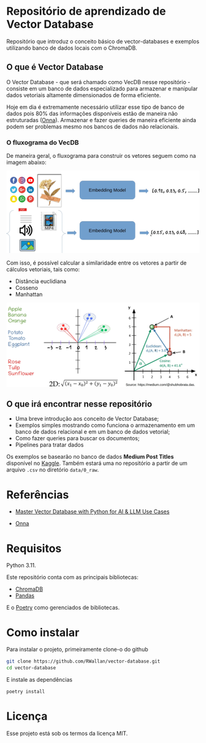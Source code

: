 # Repositório de aprendizado de Vector Database

Repositório que introduz o conceito básico de vector-databases e exemplos utilizando banco de dados locais com o ChromaDB.

## O que é Vector Database

O Vector Database - que será chamado como VecDB nesse repositório - consiste em um banco de dados especializado para armazenar e manipular dados vetoriais altamente dimensionados de forma eficiente.

Hoje em dia é extremamente necessário utilizar esse tipo de banco de dados pois 80% das informações disponíveis estão de maneira não estruturadas ([Onna](https://onna.com/maximizing-value-of-unstructured-data)). Armazenar e fazer queries de maneira eficiente ainda podem ser problemas mesmo nos bancos de dados não relacionais.

### O fluxograma do VecDB

De maneira geral, o fluxograma para construir os vetores seguem como na imagem abaixo:

![VecDB Fluxograma](/public/vecdb_fluxogram.png)

Com isso, é possível calcular a similaridade entre os vetores a partir de cálculos vetoriais, tais como:

* Distância euclidiana
* Cosseno
* Manhattan

![VecDB Similaridade](/public/vecdb_similarity.png)

## O que irá encontrar nesse repositório

* Uma breve introdução aos conceito de Vector Database;
* Exemplos simples mostrando como funciona o armazenamento em um banco de dados relacional e em um banco de dados vetorial;
* Como fazer queries para buscar os documentos;
* Pipelines para tratar dados

Os exemplos se basearão no banco de dados **Medium Post Titles** disponível no [Kaggle](https://www.kaggle.com/datasets/nulldata/medium-post-titles). Também estará uma no repositório a partir de um arquivo `.csv` no diretório `data/0_raw`.

# Referências

* [Master Vector Database with Python for AI & LLM Use Cases](https://www.udemy.com/course/vector-db/)

* [Onna](https://onna.com/maximizing-value-of-unstructured-data)

# Requisitos

Python 3.11.

Este repositório conta com as principais bibliotecas:

* [ChromaDB](https://www.trychroma.com/)
* [Pandas](https://pandas.pydata.org/docs/)

E o [Poetry]() como gerenciados de bibliotecas.

# Como instalar

Para instalar o projeto, primeiramente clone-o do github

```bash
git clone https://github.com/RWallan/vector-database.git
cd vector-database
```

E instale as dependências

```bash
poetry install
```

# Licença

Esse projeto está sob os termos da licença MIT.

